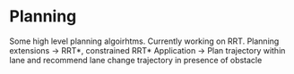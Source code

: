 # Planning

Some high level planning algoirhtms. Currently working on RRT. 
Planning extensions -> RRT*, constrained RRT*
Application -> Plan trajectory within lane and recommend lane change trajectory in presence of obstacle

